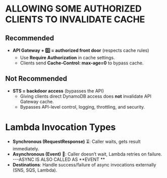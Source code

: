 # **ALLOWING SOME AUTHORIZED CLIENTS TO INVALIDATE CACHE**

## Recommended
- **API Gateway + 0️⃣ = authorized front door** (respects cache rules)  
  - Use **Require Authorization** in cache settings.  
  - Clients send **Cache-Control: max-age=0** to bypass cache.

## Not Recommended
- **STS = backdoor access** (bypasses the API)  
  - Giving clients direct DynamoDB access does **not** invalidate API Gateway cache.  
  - Bypasses API-level control, logging, throttling, and security.
 

# **Lambda Invocation Types**

- **Synchronous (RequestResponse)** ⏳: Caller waits, gets result immediately.  
- **Asynchronous (Event)** 🚀: Caller doesn’t wait, Lambda retries on failure. ---ASYNC IS ALSO CALLED AS **EVENT ** 
- **Destinations**: Handle success/failure of async invocations externally (SNS, SQS, Lambda).

